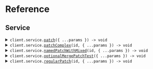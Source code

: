 # Reference

## Service

<details><summary><code>client.service.<a href="/src/api/resources/service/client/Client.ts">patch</a>({ ...params }) -> void</code></summary>
<dl>
<dd>

#### 🔌 Usage

<dl>
<dd>

<dl>
<dd>

```typescript
await client.service.patch({
    application: "application",
    require_auth: true,
});
```

</dd>
</dl>
</dd>
</dl>

#### ⚙️ Parameters

<dl>
<dd>

<dl>
<dd>

**request:** `SeedContentTypes.PatchProxyRequest`

</dd>
</dl>

<dl>
<dd>

**requestOptions:** `Service.RequestOptions`

</dd>
</dl>
</dd>
</dl>

</dd>
</dl>
</details>

<details><summary><code>client.service.<a href="/src/api/resources/service/client/Client.ts">patchComplex</a>(id, { ...params }) -> void</code></summary>
<dl>
<dd>

#### 📝 Description

<dl>
<dd>

<dl>
<dd>

Update with JSON merge patch - complex types.
This endpoint demonstrates the distinction between:

- optional<T> fields (can be present or absent, but not null)
- optional<nullable<T>> fields (can be present, absent, or null)
  </dd>
  </dl>
  </dd>
  </dl>

#### 🔌 Usage

<dl>
<dd>

<dl>
<dd>

```typescript
await client.service.patchComplex("id", {
    name: "name",
    age: 1,
    active: true,
    metadata: {
        metadata: {
            key: "value",
        },
    },
    tags: ["tags", "tags"],
    email: "email",
    nickname: "nickname",
    bio: "bio",
    profileImageUrl: "profileImageUrl",
    settings: {
        settings: {
            key: "value",
        },
    },
});
```

</dd>
</dl>
</dd>
</dl>

#### ⚙️ Parameters

<dl>
<dd>

<dl>
<dd>

**id:** `string`

</dd>
</dl>

<dl>
<dd>

**request:** `SeedContentTypes.PatchComplexRequest`

</dd>
</dl>

<dl>
<dd>

**requestOptions:** `Service.RequestOptions`

</dd>
</dl>
</dd>
</dl>

</dd>
</dl>
</details>

<details><summary><code>client.service.<a href="/src/api/resources/service/client/Client.ts">namedPatchWithMixed</a>(id, { ...params }) -> void</code></summary>
<dl>
<dd>

#### 📝 Description

<dl>
<dd>

<dl>
<dd>

Named request with mixed optional/nullable fields and merge-patch content type.
This should trigger the NPE issue when optional fields aren't initialized.

</dd>
</dl>
</dd>
</dl>

#### 🔌 Usage

<dl>
<dd>

<dl>
<dd>

```typescript
await client.service.namedPatchWithMixed("id", {
    appId: "appId",
    instructions: "instructions",
    active: true,
});
```

</dd>
</dl>
</dd>
</dl>

#### ⚙️ Parameters

<dl>
<dd>

<dl>
<dd>

**id:** `string`

</dd>
</dl>

<dl>
<dd>

**request:** `SeedContentTypes.NamedMixedPatchRequest`

</dd>
</dl>

<dl>
<dd>

**requestOptions:** `Service.RequestOptions`

</dd>
</dl>
</dd>
</dl>

</dd>
</dl>
</details>

<details><summary><code>client.service.<a href="/src/api/resources/service/client/Client.ts">optionalMergePatchTest</a>({ ...params }) -> void</code></summary>
<dl>
<dd>

#### 📝 Description

<dl>
<dd>

<dl>
<dd>

Test endpoint to verify Optional field initialization and JsonSetter with Nulls.SKIP.
This endpoint should:

1. Not NPE when fields are not provided (tests initialization)
2. Not NPE when fields are explicitly null in JSON (tests Nulls.SKIP)
 </dd>
 </dl>
 </dd>
 </dl>

#### 🔌 Usage

<dl>
<dd>

<dl>
<dd>

```typescript
await client.service.optionalMergePatchTest({
    requiredField: "requiredField",
    optionalString: "optionalString",
    optionalInteger: 1,
    optionalBoolean: true,
    nullableString: "nullableString",
});
```

</dd>
</dl>
</dd>
</dl>

#### ⚙️ Parameters

<dl>
<dd>

<dl>
<dd>

**request:** `SeedContentTypes.OptionalMergePatchRequest`

</dd>
</dl>

<dl>
<dd>

**requestOptions:** `Service.RequestOptions`

</dd>
</dl>
</dd>
</dl>

</dd>
</dl>
</details>

<details><summary><code>client.service.<a href="/src/api/resources/service/client/Client.ts">regularPatch</a>(id, { ...params }) -> void</code></summary>
<dl>
<dd>

#### 📝 Description

<dl>
<dd>

<dl>
<dd>

Regular PATCH endpoint without merge-patch semantics

</dd>
</dl>
</dd>
</dl>

#### 🔌 Usage

<dl>
<dd>

<dl>
<dd>

```typescript
await client.service.regularPatch("id", {
    field1: "field1",
    field2: 1,
});
```

</dd>
</dl>
</dd>
</dl>

#### ⚙️ Parameters

<dl>
<dd>

<dl>
<dd>

**id:** `string`

</dd>
</dl>

<dl>
<dd>

**request:** `SeedContentTypes.RegularPatchRequest`

</dd>
</dl>

<dl>
<dd>

**requestOptions:** `Service.RequestOptions`

</dd>
</dl>
</dd>
</dl>

</dd>
</dl>
</details>
